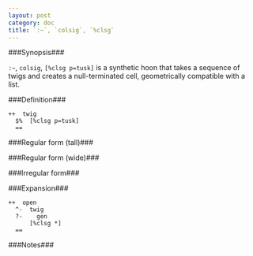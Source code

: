 ```yaml
---
layout: post
category: doc
title: `:~`, `colsig`, `%clsg`
---
```


###Synopsis###

`:~`, `colsig`, `[%clsg p=tusk]` is a synthetic hoon that takes a
sequence of twigs and creates a null-terminated cell, geometrically
compatible with a list.

###Definition###

    ++  twig  
      $%  [%clsg p=tusk]
      ==

###Regular form (tall)###

###Regular form (wide)###

###Irregular form###

###Expansion###
    
    ++  open
      ^-  twig
      ?-    gen
          [%clsg *]
      ==

###Notes###

